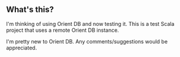## What's this?

I'm thinking of using Orient DB and now testing it.
This is a test Scala project that uses a remote Orient DB instance.

I'm pretty new to Orient DB. Any comments/suggestions would be appreciated.
